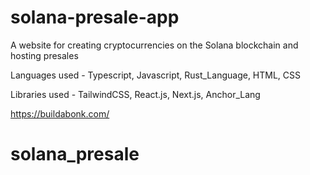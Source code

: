 # solana-presale-app
A website for creating cryptocurrencies on the Solana blockchain and hosting presales

Languages used - Typescript, Javascript, Rust_Language, HTML, CSS

Libraries used - TailwindCSS, React.js, Next.js, Anchor_Lang

https://buildabonk.com/
# solana_presale
